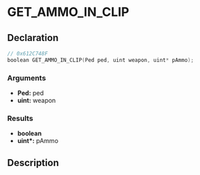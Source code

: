 # GET_AMMO_IN_CLIP

## Declaration
```cpp
// 0x612C748F
boolean GET_AMMO_IN_CLIP(Ped ped, uint weapon, uint* pAmmo);
```

### Arguments
- **Ped:** ped
- **uint:** weapon

### Results
- **boolean**
- **uint\*:** pAmmo

## Description
